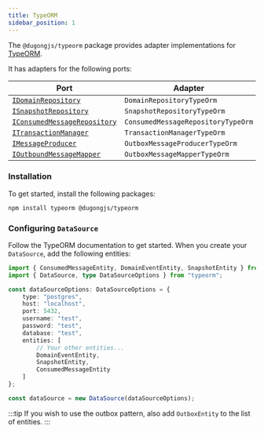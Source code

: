 ```yaml
---
title: TypeORM
sidebar_position: 1
---
```


The `@dugongjs/typeorm` package provides adapter implementations for [TypeORM](https://typeorm.io/).

It has adapters for the following ports:

| Port                                                                                | Adapter                            |
| ----------------------------------------------------------------------------------- | ---------------------------------- |
| [`IDomainRepository`](../ports/repositories.md#idomaineventrepository)              | `DomainRepositoryTypeOrm`          |
| [`ISnapshotRepository`](../ports/repositories.md#isnapshotrepository)               | `SnapshotRepositoryTypeOrm`        |
| [`IConsumedMessageRepository`](../ports/repositories.md#iconsumedmessagerepository) | `ConsumedMessageRepositoryTypeOrm` |
| [`ITransactionManager`](../ports/transaction-manager.md#itransactionmanager)        | `TransactionManagerTypeOrm`        |
| [`IMessageProducer`](../ports/message-producer.md#imessageproducer)                 | `OutboxMessageProducerTypeOrm`     |
| [`IOutboundMessageMapper`](../ports/message-mappers.md#ioutboundmessagemapper)      | `OutboxMessageMapperTypeOrm`       |

### Installation

To get started, install the following packages:

```bash
npm install typeorm @dugongjs/typeorm
```

### Configuring `DataSource`

Follow the TypeORM documentation to get started. When you create your `DataSource`, add the following entities:

```typescript
import { ConsumedMessageEntity, DomainEventEntity, SnapshotEntity } from "@dugongjs/typeorm";
import { DataSource, type DataSourceOptions } from "typeorm";

const dataSourceOptions: DataSourceOptions = {
    type: "postgres",
    host: "localhost",
    port: 5432,
    username: "test",
    password: "test",
    database: "test",
    entities: [
        // Your other entities...
        DomainEventEntity,
        SnapshotEntity,
        ConsumedMessageEntity
    ]
};

const dataSource = new DataSource(dataSourceOptions);
```

:::tip
If you wish to use the outbox pattern, also add `OutboxEntity` to the list of entities.
:::
